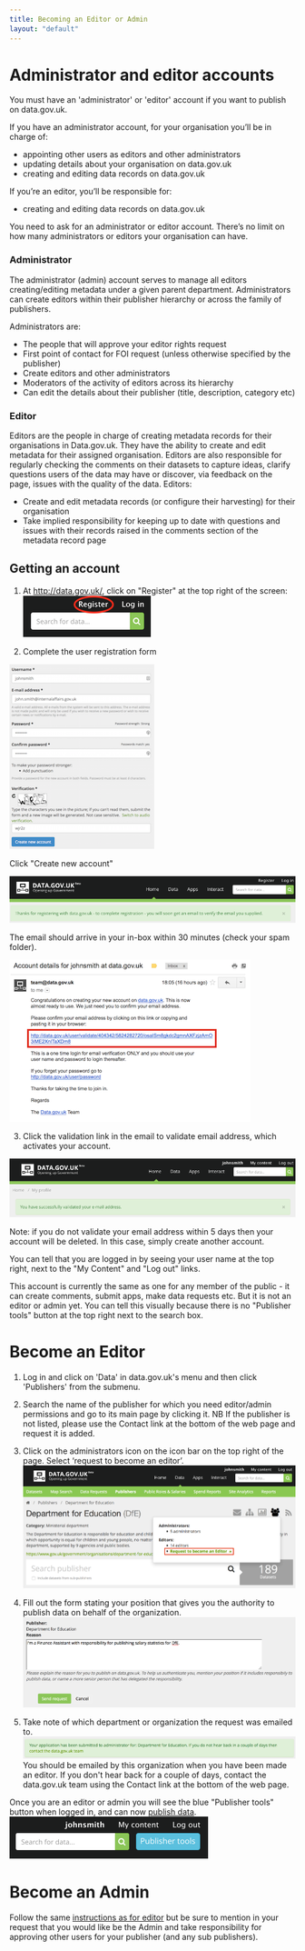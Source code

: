 ```yaml
---
title: Becoming an Editor or Admin
layout: "default"
---
```


# Administrator and editor accounts

You must have an 'administrator' or 'editor' account if you want to publish on data.gov.uk.

If you have an administrator account, for your organisation you’ll be in charge of:

* appointing other users as editors and other administrators
* updating details about your organisation on data.gov.uk
* creating and editing data records on data.gov.uk

If you’re an editor, you’ll be responsible for:

* creating and editing data records on data.gov.uk

You need to ask for an administrator or editor account. There’s no limit on how many administrators or editors your organisation can have.


### Administrator

The administrator (admin) account serves to manage all editors creating/editing metadata under a given parent department. Administrators can create editors within their publisher hierarchy or across the family of publishers.

Administrators are:

* The people that will approve your editor rights request
* First point of contact for FOI request (unless otherwise specified by the publisher)
* Create editors and other administrators
* Moderators of the activity of editors across its hierarchy
* Can edit the details about their publisher (title, description, category etc)

### Editor

Editors are the people in charge of creating metadata records for their organisations in Data.gov.uk. They have the ability to create and edit metadata for their assigned organisation. Editors are also responsible for regularly checking the comments on their datasets to capture ideas, clarify questions users of the data may have or discover, via feedback on the page, issues with the quality of the data. Editors:

* Create and edit metadata records (or configure their harvesting) for their organisation
* Take implied responsibility for keeping up to date with questions and issues with their records raised in the comments section of the metadata record page

## Getting an account

1. At <http://data.gov.uk/>, click on "Register" at the top right of the screen: ![user register link](images/user_register_link.png)

2. Complete the user registration form

![user register form](images/user_register_thumb.png)

Click "Create new account"

![user register post message](images/user_register2.png)

The email should arrive in your in-box within 30 minutes (check your spam folder).

![user validation email](images/user_register_email_thumb.png)

3. Click the validation link in the email to validate email address, which activates your account.

![user validation email](images/user_register_validated.png)

   Note: if you do not validate your email address within 5 days then your account will be deleted. In this case, simply create another account.

You can tell that you are logged in by seeing your user name at the top right, next to the "My Content" and "Log out" links.

This account is currently the same as one for any member of the public - it can create comments, submit apps, make data requests etc. But it is not an editor or admin yet. You can tell this visually because there is no "Publisher tools" button at the top right next to the search box.

# Become an Editor

1. Log in and click on 'Data' in data.gov.uk's menu and then click 'Publishers' from the submenu.

2. Search the name of the publisher for which you need editor/admin permissions and go to its main page by clicking it. NB If the publisher is not listed, please use the Contact link at the bottom of the web page and request it is added.

3. Click on the administrators icon on the icon bar on the top right of the page. Select ‘request to become an editor’.
![editor request link](images/become_editor_request_link.png)

4. Fill out the form stating your position that gives you the authority to publish data on behalf of the organization.
![editor request form](images/become_editor_request_form.png)

5. Take note of which department or organization the request was emailed to.
![editor request response](images/become_editor_request_submitted.png)
You should be emailed by this organization when you have been made an editor. If you don't hear back for a couple of days, contact the data.gov.uk team using the Contact link at the bottom of the web page.

Once you are an editor or admin you will see the blue "Publisher tools" button when logged in, and can now [publish data](publishing_on_data_gov_uk_overview.html).
![publisher tools button](images/become_editor_publisher_tools_button.png)

# Become an Admin

Follow the same [instructions as for editor](#become-an-editor) but be sure to mention in your request that you would like be the Admin and take responsibility for approving other users for your publisher (and any sub publishers).
